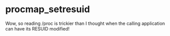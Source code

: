 # procmap_setresuid

Wow, so reading /proc is trickier than I thought when the calling application
can have its RESUID modified!
